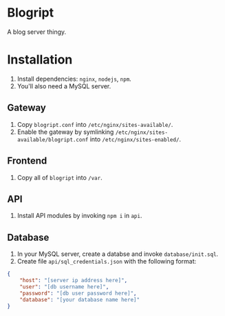 # Blogript

A blog server thingy.

# Installation

1.	Install dependencies: `nginx`, `nodejs`, `npm`.
2. You'll also need a MySQL server.

## Gateway

1.	Copy `blogript.conf` into `/etc/nginx/sites-available/`.
2.	Enable the gateway by symlinking `/etc/nginx/sites-available/blogript.conf` into `/etc/nginx/sites-enabled/`.

## Frontend

1.	Copy all of `blogript` into `/var`.

## API

1.	Install API modules by invoking `npm i` in `api`.

## Database

1. In your MySQL server, create a databse and invoke `database/init.sql`.
2. Create file `api/sql_credentials.json` with the following format:

```json
{
	"host": "[server ip address here]",
	"user": "[db username here]",
	"password": "[db user password here]",
	"database": "[your database name here]"
}
```